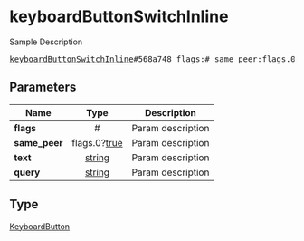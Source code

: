 # keyboardButtonSwitchInline

Sample Description

<pre>
<a href="../constructor/keyboardButtonSwitchInline.md">keyboardButtonSwitchInline</a>#568a748 flags:# same_peer:flags.0?<a href="../type/true.md">true</a> text:<a href="../type/string.md">string</a> query:<a href="../type/string.md">string</a> = <a href="../type/KeyboardButton.md">KeyboardButton</a>;
</pre>
## Parameters

| Name | Type | Description |
|------|:----:|-------------|
| **flags** | # | Param description |
| **same_peer** | flags.0?<a href="../type/true.md">true</a> | Param description |
| **text** | <a href="../type/string.md">string</a> | Param description |
| **query** | <a href="../type/string.md">string</a> | Param description |

## Type

<a href="../type/KeyboardButton.md">KeyboardButton</a>
